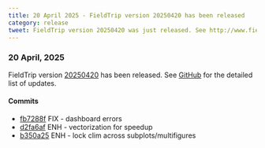 ```yaml
---
title: 20 April 2025 - FieldTrip version 20250420 has been released
category: release
tweet: FieldTrip version 20250420 was just released. See http://www.fieldtriptoolbox.org/#20-april-2025
---
```


### 20 April, 2025

FieldTrip version [20250420](http://github.com/fieldtrip/fieldtrip/releases/tag/20250420) has been released.
See [GitHub](https://github.com/fieldtrip/fieldtrip/compare/20250414...20250420) for the detailed list of updates.

#### Commits

- [fb7288f](http://github.com/fieldtrip/fieldtrip/commit/fb7288f) FIX - dashboard errors
- [d2fa6af](http://github.com/fieldtrip/fieldtrip/commit/d2fa6af) ENH - vectorization for speedup
- [b350a25](http://github.com/fieldtrip/fieldtrip/commit/b350a25) ENH - lock clim across subplots/multifigures
